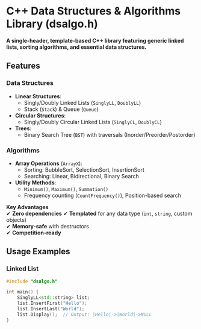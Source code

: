 # C++ Data Structures & Algorithms Library (dsalgo.h)

 **A single-header, template-based C++ library featuring generic linked lists, sorting algorithms, and essential data structures.**
 
## Features

### Data Structures
- **Linear Structures**:
  - Singly/Doubly Linked Lists (`SinglyLL`, `DoublyLL`)
  - Stack (`Stack`) & Queue (`Queue`)
- **Circular Structures**:
  - Singly/Doubly Circular Linked Lists (`SinglyCL`, `DoublyCL`)
- **Trees**:
  - Binary Search Tree (`BST`) with traversals (Inorder/Preorder/Postorder)
 
### Algorithms
- **Array Operations** (`ArrayX`):
  - Sorting: BubbleSort, SelectionSort, InsertionSort
  - Searching: Linear, Bidirectional, Binary Search
- **Utility Methods**:
  - `Minimum()`, `Maximum()`, `Summation()`
  - Frequency counting (`CountFrequency()`), Position-based search

**Key Advantages**  
✔ **Zero dependencies**
✔ **Templated** for any data type (`int`, `string`, custom objects)  
✔ **Memory-safe** with destructors  
✔ **Competition-ready** 

## Usage Examples

### Linked List
```cpp
#include "dsalgo.h"

int main() {
    SinglyLL<std::string> list;
    list.InsertFirst("Hello");
    list.InsertLast("World");
    list.Display();  // Output: |Hello|->|World|->NULL
}
